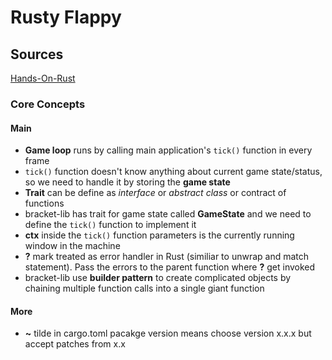 # Rusty Flappy

## Sources

[Hands-On-Rust](https://pragprog.com/titles/hwrust/hands-on-rust/)

### Core Concepts

#### Main

- **Game loop** runs by calling main application's `tick()` function in every frame
- `tick()` function doesn't know anything about current game state/status, so we need to handle it by storing the **game state**
- **Trait** can be define as _interface_ or _abstract class_ or contract of functions
- bracket-lib has trait for game state called **GameState** and we need to define the `tick()` function to implement it
- **ctx** inside the `tick()` function parameters is the currently running window in the machine
- **?** mark treated as error handler in Rust (similiar to unwrap and match statement). Pass the errors to the parent function where **?** get invoked
- bracket-lib use **builder pattern** to create complicated objects by chaining multiple function calls into a single giant function

#### More

- **~** tilde in cargo.toml pacakge version means choose version x.x.x but accept patches from x.x
